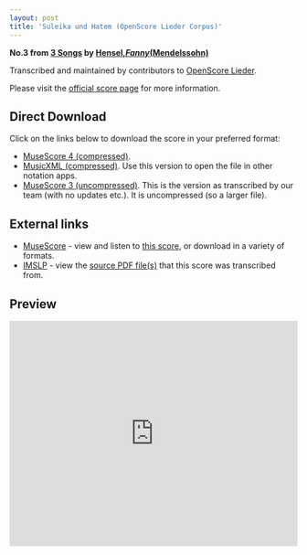 ```yaml
---
layout: post
title: 'Suleika und Hatem (OpenScore Lieder Corpus)'
---
```


__No.3 from [3 Songs](https://fourscoreandmore.org/openscore/lieder/Hensel,_Fanny_(Mendelssohn)/3_Songs/) by [Hensel,_Fanny_(Mendelssohn)](https://fourscoreandmore.org/openscore/lieder/Hensel,_Fanny_(Mendelssohn))__

Transcribed and maintained by contributors to [OpenScore Lieder].

Please visit the [official score page] for more information.

[official score page]: https://musescore.com/openscore-lieder-corpus/scores/6022146
[OpenScore Lieder]: https://musescore.com/openscore-lieder-corpus

## Direct Download

Click on the links below to download the score in your preferred format:
- [MuseScore 4 (compressed)](https://github.com/openscore/lieder/blob/main/scores/Hensel,_Fanny_(Mendelssohn)/3_Songs/3_Suleika_und_Hatem/lc6022146.mscz?raw=true).
- [MusicXML (compressed)](https://github.com/openscore/lieder/blob/main/scores/Hensel,_Fanny_(Mendelssohn)/3_Songs/3_Suleika_und_Hatem/lc6022146.mxl?raw=true). Use this version to open the file in other notation apps.
- [MuseScore 3 (uncompressed)](https://github.com/openscore/lieder/blob/main/scores/Hensel,_Fanny_(Mendelssohn)/3_Songs/3_Suleika_und_Hatem/lc6022146.mscx?raw=true). This is the version as transcribed by our team (with no updates etc.). It is uncompressed (so a larger file).

## External links

- [MuseScore] - view and listen to [this score][MuseScore], or download in a variety of formats.
- [IMSLP] - view the [source PDF file(s)][IMSLP] that this score was transcribed from.

[MuseScore]: https://musescore.com/score/6022146
[IMSLP]: https://imslp.org/wiki/Special:ReverseLookup/28641

## Preview

<iframe width="100%" height="394" src="https://musescore.com/openscore-lieder-corpus/scores/6022146/embed" frameborder="0" allowfullscreen allow="autoplay; fullscreen"></iframe>
